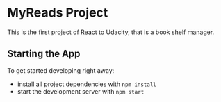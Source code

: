 # MyReads Project

This is the first project of React to Udacity, that is a book shelf manager.

## Starting the App

To get started developing right away:

* install all project dependencies with `npm install`
* start the development server with `npm start`
